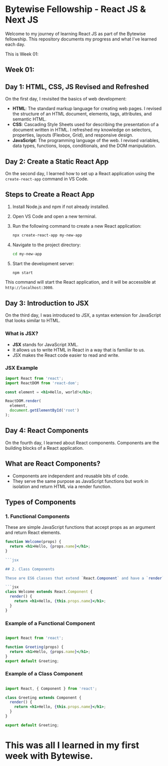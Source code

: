 # Bytewise Fellowship - React JS & Next JS

Welcome to my journey of learning React JS as part of the Bytewise fellowship. This repository documents my progress and what I've learned each day.

This is Week 01:

## Week 01:

## Day 1: HTML, CSS, JS Revised and Refreshed

On the first day, I revisited the basics of web development:
- **HTML**: The standard markup language for creating web pages. I revised the structure of an HTML document, elements, tags, attributes, and semantic HTML.
- **CSS**: Cascading Style Sheets used for describing the presentation of a document written in HTML. I refreshed my knowledge on selectors, properties, layouts (Flexbox, Grid), and responsive design.
- **JavaScript**: The programming language of the web. I revised variables, data types, functions, loops, conditionals, and the DOM manipulation.

## Day 2: Create a Static React App

On the second day, I learned how to set up a React application using the `create-react-app` command in VS Code.

## Steps to Create a React App
1. Install Node.js and npm if not already installed.
2. Open VS Code and open a new terminal.
3. Run the following command to create a new React application:

    ```bash
    npx create-react-app my-new-app
    ```

4. Navigate to the project directory:

    ```bash
    cd my-new-app
    ```

5. Start the development server:

    ```bash
    npm start
    ```

This command will start the React application, and it will be accessible at `http://localhost:3000`.

## Day 3: Introduction to JSX

On the third day, I was introduced to JSX, a syntax extension for JavaScript that looks similar to HTML.

### What is JSX?
- **JSX** stands for JavaScript XML.
- It allows us to write HTML in React in a way that is familiar to us.
- JSX makes the React code easier to read and write.

### JSX Example
```jsx
import React from 'react';
import ReactDOM from 'react-dom';

const element = <h1>Hello, world!</h1>;

ReactDOM.render(
  element,
  document.getElementById('root')
);

```

## Day 4: React Components

On the fourth day, I learned about React components. Components are the building blocks of a React application.

## What are React Components?

- Components are independent and reusable bits of code.
- They serve the same purpose as JavaScript functions but work in isolation and return HTML via a render function.

## Types of Components

### 1. Functional Components

These are simple JavaScript functions that accept props as an argument and return React elements.

```jsx
function Welcome(props) {
  return <h1>Hello, {props.name}</h1>;
}

```jsx

## 2. Class Components

These are ES6 classes that extend `React.Component` and have a `render` method.

```jsx
class Welcome extends React.Component {
  render() {
    return <h1>Hello, {this.props.name}</h1>;
  }
}
```

### Example of a Functional Component

```jsx

import React from 'react';

function Greeting(props) {
  return <h1>Hello, {props.name}</h1>;
}
export default Greeting;

```

### Example of a Class Component
```jsx

import React, { Component } from 'react';

class Greeting extends Component {
  render() {
    return <h1>Hello, {this.props.name}</h1>;
  }
}

export default Greeting;
```

# This was all I learned in my first week with Bytewise. 
